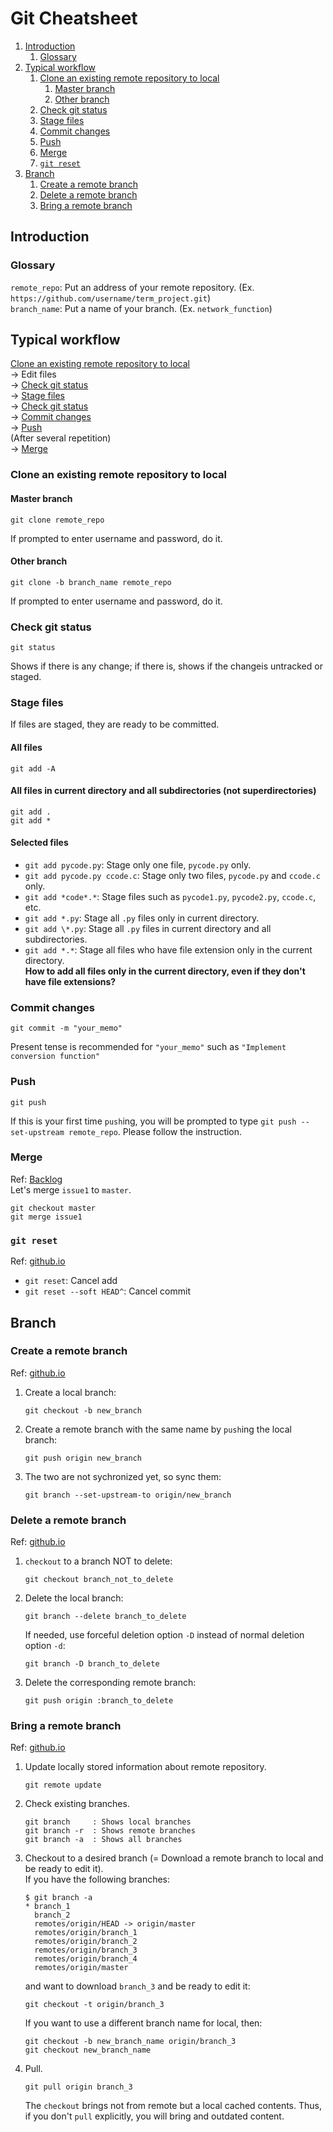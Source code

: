 # Git Cheatsheet
1. [Introduction](#introduction)
	1. [Glossary](#glossary)
1. [Typical workflow](#typical-workflow)
	1. [Clone an existing remote repository to local](#clone-an-existing-remote-repository-to-local)
		1. [Master branch](#master-branch)
		1. [Other branch](#other-branch)
	1. [Check git status](#check-git-status)
	1. [Stage files](#stage-files)
	1. [Commit changes](#commit-changes)
	1. [Push](#push)
	1. [Merge](#merge)
	1. [`git reset`](#git-reset)
1. [Branch](#branch)
	1. [Create a remote branch](#create-a-remote-branch)
	1. [Delete a remote branch](#delete-a-remote-branch)
	1. [Bring a remote branch](#bring-a-remote-branch)

## Introduction

### Glossary
`remote_repo`: Put an address of your remote repository. (Ex. `https://github.com/username/term_project.git`)  
`branch_name`: Put a name of your branch. (Ex. `network_function`)  

## Typical workflow
[Clone an existing remote repository to local](#clone-an-existing-remote-repository-to-local)  
→ Edit files  
→ [Check git status](#check-git-status)  
→ [Stage files](#stage-files)  
→ [Check git status](#check-git-status)  
→ [Commit changes](#commit-changes)  
→ [Push](#push)  
(After several repetition)  
→ [Merge](#merge)

### Clone an existing remote repository to local
#### Master branch
```
git clone remote_repo
```
If prompted to enter username and password, do it.
#### Other branch
```
git clone -b branch_name remote_repo
```
If prompted to enter username and password, do it.

### Check git status
```
git status
```
Shows if there is any change; if there is, shows if the changeis untracked or staged.

### Stage files
If files are staged, they are ready to be committed.
#### All files
```
git add -A
```
#### All files in current directory and all subdirectories (not superdirectories)
```
git add .
git add *
```
#### Selected files
- `git add pycode.py`: Stage only one file, `pycode.py` only.  
- `git add pycode.py ccode.c`: Stage only two files, `pycode.py` and `ccode.c` only.  
- `git add *code*.*`: Stage files such as `pycode1.py`, `pycode2.py`, `ccode.c`, etc.
- `git add *.py`: Stage all `.py` files only in current directory.  
- `git add \*.py`: Stage all `.py` files in current directory and all subdirectories.   
- `git add *.*`: Stage all files who have file extension only in the current directory.  
**How to add all files only in the current directory, even if they don't have file extensions?**  

### Commit changes
```
git commit -m "your_memo"
```
Present tense is recommended for `"your_memo"` such as `"Implement conversion function"`

### Push
```
git push
```
If this is your first time `push`ing, you will be prompted to type `git push --set-upstream remote_repo`. Please follow the instruction.

### Merge
Ref: [Backlog](https://backlog.com/git-tutorial/kr/stepup/stepup2_4.html)  
Let's merge `issue1` to `master`.  
```
git checkout master
git merge issue1
```

### `git reset`
Ref: [github.io](https://gmlwjd9405.github.io/2018/05/25/git-add-cancle.html)
- `git reset`: Cancel add
- `git reset --soft HEAD^`: Cancel commit

## Branch

### Create a remote branch
Ref: [github.io](https://trustyoo86.github.io/git/2017/11/28/git-remote-branch-create.html)  
1. Create a local branch:
	```
	git checkout -b new_branch
	```
1. Create a remote branch with the same name by `push`ing the local branch:
	```
	git push origin new_branch
	```
1. The two are not sychronized yet, so sync them:
	```
	git branch --set-upstream-to origin/new_branch
	```

### Delete a remote branch
Ref: [github.io](https://trustyoo86.github.io/git/2017/11/28/git-remote-branch-create.html)  
1. `checkout` to a branch NOT to delete:
	```
	git checkout branch_not_to_delete
	```
1. Delete the local branch:
	```
	git branch --delete branch_to_delete
	```
	If needed, use forceful deletion option `-D` instead of normal deletion option `-d`:
	```
	git branch -D branch_to_delete
	```
1. Delete the corresponding remote branch:
	```
	git push origin :branch_to_delete
	```

### Bring a remote branch
Ref: [github.io](https://cjh5414.github.io/get-git-remote-branch/)
1. Update locally stored information about remote repository.
	```
	git remote update
	```
1. Check existing branches.
	```
	git branch     : Shows local branches
	git branch -r  : Shows remote branches
	git branch -a  : Shows all branches
	```
1. Checkout to a desired branch (= Download a remote branch to local and be ready to edit it).  
If you have the following branches:
	```
	$ git branch -a
	* branch_1
	  branch_2
	  remotes/origin/HEAD -> origin/master
	  remotes/origin/branch_1
	  remotes/origin/branch_2
	  remotes/origin/branch_3
	  remotes/origin/branch_4
	  remotes/origin/master
	```
	and want to download `branch_3` and be ready to edit it:
	```
	git checkout -t origin/branch_3
	```
	If you want to use a different branch name for local, then:
	```
	git checkout -b new_branch_name origin/branch_3
	git checkout new_branch_name
	```
1. Pull.
	```
	git pull origin branch_3
	```
	The `checkout` brings not from remote but a local cached contents. Thus, if you don't `pull` explicitly, you will bring and outdated content.
